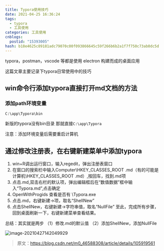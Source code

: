 ```yaml
---
title: Typora使用技巧
date: 2021-04-25 16:36:24
tags:
  - typora
  - 工具使用
categories: 工具使用
cnblogs:
  postid: "15393005"
hash: b18e4625c89181adc79070c00f093866645c59f266b6b2a1f7f750c73ab0dc5d
---
```




typora，postman，vscode 等都是使用 electron 构建而成的桌面应用

这篇文章主要记录下typora日常使用中的技巧

## win命令行添加typora直接打开md文档的方法

### 添加path环境变量

```
C:\app\Typora\bin
```

新版的typora没有bin目录 那就直接`C:\app\Typora`

注意：添加环境变量后需要重启计算机

## 通过修改注册表，在右键新建菜单中添加typora

1. win+R调出运行窗口，输入regedit，弹出注册表窗口
2. 在窗口的搜索栏中输入Computer\HKEY_CLASSES_ROOT .md（有的可能是 计算机\HKEY_CLASSES_ROOT .md）,按回车，找到.md项
3. 点击.md,双击右栏的默认项，弹出编辑框后在“数值数据”框中输入“Typora.md”,点击确定
4. OpenWithProgids 查看是否有 \Typora.exe
5. 点击.md，右键新建->项，取名“ShellNew”
6. 点击ShellNew，右键新建->字符串值，取名“NullFile”
   至此，完成所有步骤，回到桌面刷新一下，右键新建菜单查看结果。


总结：其实就是两步
（1）修改.md的默认值
（2）添加ShellNew，添加NullFile

![image-20210427142049929](https://gitee.com/bitbw/my-gallery/raw/master/img/image-20210427142049929.png)

> 原文：https://blog.csdn.net/m0_46588308/article/details/105919561